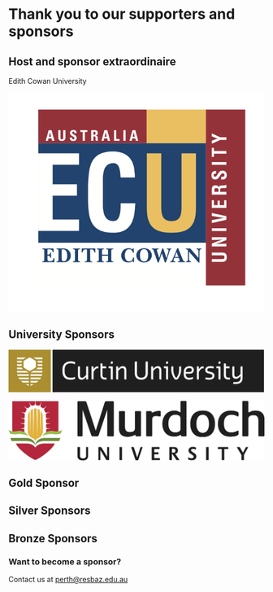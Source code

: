 # Thank you to our supporters and sponsors

## Host and sponsor extraordinaire
Edith Cowan University

![ECU](logos/ECU_png.png)

## University Sponsors

![Curtin](logos/Curtin_MasterLogoCMYK.png)

![Murdoch](logos/Murdoch_land_4col.png)

## Gold Sponsor

## Silver Sponsors

## Bronze Sponsors

### Want to become a sponsor?
Contact us at perth@resbaz.edu.au
